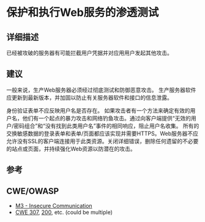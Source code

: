 # 保护和执行Web服务的渗透测试

## 详细描述

已经被攻破的服务器有可能拦截用户凭据并对应用用户发起其他攻击。

## 建议

一般来说，生产Web服务器必须经过彻底测试和防御恶意攻击。 生产服务器软件应更新到最新版本，并加固以防止有关服务器软件和接口的信息泄露。

身份验证表单不应反映用户名是否存在。 如果攻击者有一个方法来确定有效的用户名，他们有一个起点的暴力攻击和网络钓鱼攻击。通过向客户端提供“无效的用户/密码组合”和“没有找到此类用户名”事件的相同响应，阻止用户名收集。 所有的交换敏感数据的登录表单和表单/页面都应该实现并需要HTTPS。Web服务器不应允许没有SSL的客户端连接用于此类资源。关闭详细错误，删除任何遗留的不必要的站点或页面，并持续强化Web资源以防潜在的攻击。

## 参考


## CWE/OWASP

* [M3 - Insecure Communication](https://www.owasp.org/index.php/Mobile_Top_10_2016-M2-Insecure_Data_Storage)
* [CWE 307](http://cwe.mitre.org/data/definitions/307.html), [200](http://cwe.mitre.org/data/definitions/200.html), etc. (could be multiple)
